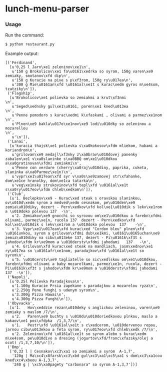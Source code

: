 # lunch-menu-parser
### Usage
Run the command:

    $ python restaurant.py
    
Example output:

    [('Ferdinand',
      [u'0,25 l Jarn\xe1 zeleninov\xe1\n',
       u'150 g Brokolicov\xe1 fa\u0161\xedrka so syrom, 150g varen\xe9 zemiaky, smotanov\xfd dip\n',
       u'150 g Kuracie na pive s p\xf3rom, 150g ry\u017ea\n',
       u'300 g Mie\u0161an\xfd \u0161al\xe1t s kurac\xedm gyros m\xe4som, tzatziky\n']),
     ('Flagship',
      [u'Brokolicov\xe1 polievka so zemiakmi a krut\xf3nmi                                             \n',
       u'Seged\xednsky gul\xe1\u0161, paren\xe1 kned\u013ea                                                                  \n',
       u'Penne pomodoro s kurac\xedmi k\xfaskami , olivami a parmez\xe1nom                                  \n',
       u'Plnen\xe9 bakla\u017e\xe1nov\xe9 lodi\u010dky so zeleninou a mozarellou                                                                                                                                                                       \n',
       u'\n']),
     ('Lanai',
      [u'kuracia thajsk\xe1 polievka s\xa0kokosov\xfdm mliekom, hubami a koriandrom\n',
       u'grilovan\xe9 medajl\xf3nky z\xa0brav\u010dovej panenky zabalen\xe1 v\xa0slaninke s\xa0BBQ om\xe1\u010dkou a\xa0gratinovan\xfdmi zemiakmi\n',
       u'Penne con verdure (cherry\xa0raj\u010diny, paprika, cuketa, slaninka a\xa0Parmez\xe1n)\n',
       u'vypr\xe1\u017ean\xfd syr v\xa0s\xe9zamovej str\xfahanke, dom\xe1ce hranolky, dom\xe1ca tatarka\n',
       u'veg\xe1nsky strukovinov\xfd tepl\xfd \u0161al\xe1t s\xa0ry\u017eov\xfdm chleb\xedkom\n']),
     ('Club',
      [u'1. Bezlepkov\xe9 - Kurac\xed steak s oravskou slaninkou, ov\u010d\xedm syrom a medved\xedm cesnakom, pe\u010den\xe9 zemia\u010diky, dezert - Pern\xedkov\xfd kol\xe1\u010dik s lekv\xe1rom a \u010doko polevou 137  -\n',
       u'2. Zemiakov\xe9 gnocchi so syrovou om\xe1\u010dkou a farebn\xfdmi olivami, parmez\xe1n, rucola 137  dezert - Pern\xedkov\xfd kol\xe1\u010dik s lekv\xe1rom a \u010doko polevou  137    -\n',
       u'3. Vypr\xe1\u017ean\xfd kurac\xed "Cordon bleu" plnen\xfd \u0161unkou, syrom a grilovan\xfdmi dub\xe1kmi, \u0161\u0165uchan\xe9 zemia\u010diky na cibu\u013eke 137, dezert - Pi\u0161k\xf3t s jahodov\xfdm kr\xe9mom a \u010derstv\xfdmi jahodami   137   -\n',
       u'4. Grilovan\xfd kurac\xed steak na mandliach, jasm\xednov\xe1 ry\u017ea so \u0161afr\xe1nom, paradajkov\xfd \u0161al\xe1t so syrom\n',
       u'5. \u010cerstv\xe9 tagliatelle so sic\xedlskou om\xe1\u010dkou, farebn\xfdmi olivami a baby mozarelkami, parmez\xe1n, rucola, dezert - Pi\u0161k\xf3t s jahodov\xfdm kr\xe9mom a \u010derstv\xfdmi jahodami   137  -\n']),
     ('Napoli',
      [u'0.25l Polievka Paradajkova\n',
       u'1.100g Kuracie Prsia zapekane s paradajkou a mozarelou ryza\n',
       u'2.250g Pene funghi s udenym syrom\n',
       u'3.300g Pizza Hawai\n',
       u'4.300g Pizza Funghi\n']),
     ('Obyvacka',
      [u'1.   Hov\xe4dzie rezan\u010deky s anglickou zeleninou, varen\xe9 zemiaky s maslom /7/\n',
       u'2.   Paren\xe9 buchty s \u010du\u010doriedkovou plnkou, maslo a kakaov\xe1 pos\xfdpka  /1,3,7/\n',
       u'1.   Pestr\xfd \u0161al\xe1t s c\xedcerom, \u010dervenou repou, jarnou cibu\u013ekou a feta syrom, ry\u017eov\xfd chleb\xedk /7/\n',
       u'2. Zeleninov\xfd \u0161al\xe1t so syrom alebo s kurac\xedm m\xe4som, pe\u010divo a dresing (jogurtov\xfd/franc\xfazsky/olej a ocot) /1,3,7,10/\n']),
     ('Bmp',
      ['0,33 l | Cesnakov\xc3\xa1 so zemiakmi a syrom  A-1,7',
       '120g | Ma\xc4\x8farsk\xc3\xbd gul\xc3\xa1\xc5\xa1 s dom\xc3\xa1cou kned\xc4\xbeou A-1,3,7',
       '240 g | \xc5\xa0pagety "carbonara" so syrom A-1,3,7'])]
